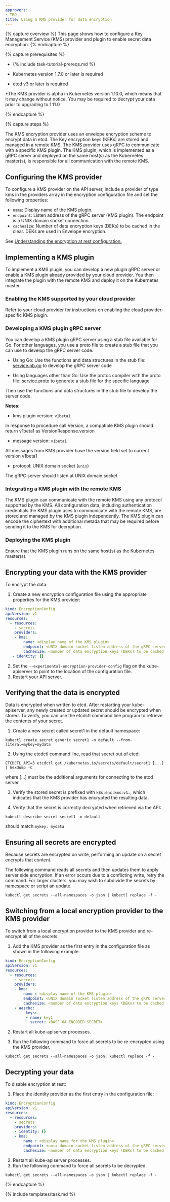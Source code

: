 ```yaml
---
approvers:
- TBD
title: Using a KMS provider for data encryption
---
```

{% capture overview %}
This page shows how to configure a Key Management Service (KMS) provider and plugin to enable secret data encryption.
{% endcapture %}

{% capture prerequisites %}

* {% include task-tutorial-prereqs.md %}

* Kubernetes version 1.7.0 or later is required

* etcd v3 or later is required

*The KMS provider is alpha in Kubernetes version 1.10.0, which means that it may change without notice. You may be required to decrypt your data prior to upgrading to 1.11.0

{% endcapture %}

{% capture steps %}

The KMS encryption provider uses an envelope encryption scheme to encrypt data in etcd. The Key encryption keys (KEKs) are 
stored and managed in a remote KMS. The KMS provider uses gRPC to communicate with a specific KMS 
plugin. The KMS plugin, which is implemented as a gRPC server and deployed on the same host(s) as the Kubernetes master(s), is responsible for all communication with the remote KMS.

## Configuring the KMS provider

To configure a KMS provider on the API server, include a provider of type kms in the providers array in the encryption configuration file and set the following properties:

  * `name`: Display name of the KMS plugin.
  * `endpoint`: Listen address of the gRPC server (KMS plugin). The endpoint is a UNIX domain socket connection.
  * `cachesize`: Number of data encryption keys (DEKs) to be cached in the clear. DEKs are used in Envelope encryption. 

See [Understanding the encryption at rest configuration.](docs/tasks/administer-cluster/encrypt-data)

## Implementing a KMS plugin

To implement a KMS plugin, you can develop a new plugin gRPC server or enable a KMS plugin already provided by your cloud provider. You then integrate the plugin with the remote KMS and deploy it on the Kubernetes master.

### Enabling the KMS supported by your cloud provider 
Refer to your cloud provider for instructions on enabling the cloud provider-specific KMS plugin.

### Developing a KMS plugin gRPC server
You can develop a KMS plugin gRPC server using a stub file available for Go. For other languages, you use a proto file to create a stub file that you can use to develop the gRPC server code.

* Using Go: Use the functions and data structures in the stub file: [service.pb.go](https://github.com/kubernetes/kubernetes/blob/master/staging/src/k8s.io/apiserver/pkg/storage/value/encrypt/envelope/v1beta1/service.pb.go) to develop the gRPC server code 

* Using languages other than Go: Use the protoc compiler with the proto file: [service.proto](https://github.com/kubernetes/kubernetes/blob/master/staging/src/k8s.io/apiserver/pkg/storage/value/encrypt/envelope/v1beta1/service.proto) to generate a stub file for the specific language

Then use the functions and data structures in the stub file to develop the server code.

**Notes:**
* kms plugin version: `v1beta1`

In response to procedure call Version, a compatible KMS plugin should return v1beta1 as VersionResponse.version

* message version: `v1beta1`

All messages from KMS provider have the version field set to current version v1beta1

* protocol: UNIX domain socket (`unix`)

The gRPC server should listen at UNIX domain socket

### Integrating a KMS plugin with the remote KMS
The KMS plugin can communicate with the remote KMS using any protocol supported by the KMS.
All configuration data, including authentication credentials the KMS plugin uses to communicate with the remote KMS, 
are stored and managed by the KMS plugin independently. The KMS plugin can encode the ciphertext with additional metada that may be required before sending it to the KMS for decryption.

### Deploying the KMS plugin 
Ensure that the KMS plugin runs on the same host(s) as the Kubernetes master(s).

## Encrypting your data with the KMS provider
To encrypt the data:
1. Create a new encryption configuration file using the appropriate properties for the KMS provider:
```yaml
kind: EncryptionConfig
apiVersion: v1
resources:
  - resources:
    - secrets
    providers:
    - kms:
        name: <display name of the KMS plugin>
        endpoint: <UNIX domain socket listen address of the gRPC server (KMS plugin)>
        cachesize: <number of data encryption keys (DEKs) to be cached in the clear>
   - identity: {}
   ```
2. Set the `--experimental-encryption-provider-config` flag on the kube-apiserver to point to the location of the configuration file.
3. Restart your API server.

## Verifying that the data is encrypted
Data is encrypted when written to etcd. After restarting your kube-apiserver, any newly created or updated secret should be encrypted when stored. To verify, you can use the etcdctl command line program to retrieve the contents of your secret.

1. Create a new secret called secret1 in the default namespace:
```
kubectl create secret generic secret1 -n default --from-literal=mykey=mydata
```
2. Using the etcdctl command line, read that secret out of etcd:
```
ETCDCTL_API=3 etcdctl get /kubernetes.io/secrets/default/secret1 [...] | hexdump -C
```
 where [...] must be the additional arguments for connecting to the etcd server.

3. Verify the stored secret is prefixed with `k8s:enc:kms:v1:`, which indicates that the KMS provider has encrypted the resulting data.

4. Verify that the secret is correctly decrypted when retrieved via the API:
```
kubectl describe secret secret1 -n default
```
should match `mykey: mydata`

## Ensuring all secrets are encrypted
Because secrets are encrypted on write, performing an update on a secret encrypts that content.

The following command reads all secrets and then updates them to apply server side encryption. If an error occurs due to a conflicting write, retry the command. For larger clusters, you may wish to subdivide the secrets by namespace or script an update.
```
kubectl get secrets --all-namespaces -o json | kubectl replace -f -
```
## Switching from a local encryption provider to the KMS provider
To switch from a local encryption provider to the KMS provider and re-encrypt all of the secrets:

1. Add the KMS provider as the first entry in the configuration file as shown in the following example.
```yaml
kind: EncryptionConfig
apiVersion: v1
resources:
  - resources:
    - secrets
    providers:
    - kms:
        name : <display name of the KMS plugin>
        endpoint: <UNIX domain socket listen address of the gRPC server (KMS plugin)>
        cachesize: <number of data encryption keys (DEKs) to be cached in the clear>
    - aescbc:
         keys:
         - name: key1
           secret: <BASE 64 ENCODED SECRET>
```
2. Restart all kube-apiserver processes.

3. Run the following command to force all secrets to be re-encrypted using the KMS provider.
```
kubectl get secrets --all-namespaces -o json| kubectl replace -f -
```
## Decrypting your data
To disable encryption at rest:

1. Place the identity provider as the first entry in the configuration file: 
```yaml
kind: EncryptionConfig
apiVersion: v1
resources:
  - resources:
    - secrets
    providers:
    - identity: {}
    - kms:
        name : <display name for the KMS plugin>
        endpoint: <unix domain socket listen address of the gRPC server (KMS plugin)>
        cachesize: <number of data encryption keys (DEKs) to be cached in clear>
```
2.  Restart all kube-apiserver processes. 
3. Run the following command to force all secrets to be decrypted.
```
kubectl get secrets --all-namespaces -o json | kubectl replace -f -
```
{% endcapture %}

{% include templates/task.md %}
